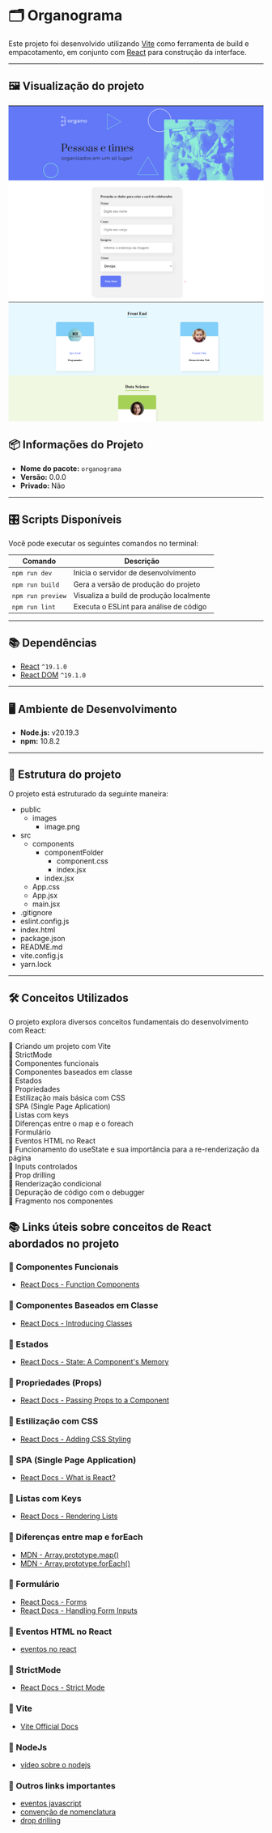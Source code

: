 # 🗂️ Organograma

Este projeto foi desenvolvido utilizando [Vite](https://vitejs.dev/) como ferramenta de build 
e empacotamento, em conjunto com [React](https://react.dev/) para construção da interface.

---

## 🖼️ Visualização do projeto

![banner de cabeçalho do projeto](/public/prints/banner.png)
![formulário para inserção dos funcionários no projeto](/public/prints/form.png)
![sessão de apresentação dos times](/public/prints/sectionTeams.png)

## 📦 Informações do Projeto

- **Nome do pacote:** `organograma`
- **Versão:** 0.0.0
- **Privado:** Não

---

## 🎛️ Scripts Disponíveis

Você pode executar os seguintes comandos no terminal:

| Comando             | Descrição                                                 |
|---------------------|-----------------------------------------------------------|
| `npm run dev`       | Inicia o servidor de desenvolvimento                      |
| `npm run build`     | Gera a versão de produção do projeto                      |
| `npm run preview`   | Visualiza a build de produção localmente                  |
| `npm run lint`      | Executa o ESLint para análise de código                   |

---

## 📚 Dependências

- [React](https://react.dev/) `^19.1.0`
- [React DOM](https://react.dev/reference/react-dom) `^19.1.0`

---

## 🖥️ Ambiente de Desenvolvimento

- **Node.js:** v20.19.3
- **npm:** 10.8.2

---

## 📂 Estrutura do projeto

O projeto está estruturado da seguinte maneira:

- public
  - images
    - image.png
- src
  - components
    - componentFolder
      - component.css
      - index.jsx
    - index.jsx
  - App.css
  - App.jsx
  - main.jsx
- .gitignore
- eslint.config.js
- index.html
- package.json
- README.md
- vite.config.js
- yarn.lock

---

## 🛠️ Conceitos Utilizados

O projeto explora diversos conceitos fundamentais do desenvolvimento com React:

 🔹 Criando um projeto com Vite  
 🔹 StrictMode  
 🔹 Componentes funcionais  
 🔹 Componentes baseados em classe  
 🔹 Estados  
 🔹 Propriedades  
 🔹 Estilização mais básica com CSS  
 🔹 SPA (Single Page Aplication)  
 🔹 Listas com keys  
 🔹 Diferenças entre o map e o foreach  
 🔹 Formulário  
 🔹 Eventos HTML no React  
 🔹 Funcionamento do useState e sua importância para a re-renderização da página  
 🔹 Inputs controlados  
 🔹 Prop drilling  
 🔹 Renderização condicional  
 🔹 Depuração de código com o debugger  
 🔹 Fragmento nos componentes  

## 📚 Links úteis sobre conceitos de React abordados no projeto

### 🔹 Componentes Funcionais
- [React Docs - Function Components](https://react.dev/learn/your-first-component)

### 🔹 Componentes Baseados em Classe
- [React Docs - Introducing Classes](https://legacy.reactjs.org/docs/components-and-props.html#function-and-class-components)

### 🔹 Estados
- [React Docs - State: A Component's Memory](https://react.dev/learn/state-a-components-memory)

### 🔹 Propriedades (Props)
- [React Docs - Passing Props to a Component](https://react.dev/learn/passing-props-to-a-component)

### 🔹 Estilização com CSS
- [React Docs - Adding CSS Styling](https://react.dev/learn/adding-styles)

### 🔹 SPA (Single Page Application)
- [React Docs - What is React?](https://react.dev/learn#react-is-a-library)

### 🔹 Listas com Keys
- [React Docs - Rendering Lists](https://react.dev/learn/rendering-lists)

### 🔹 Diferenças entre map e forEach
- [MDN - Array.prototype.map()](https://developer.mozilla.org/en-US/docs/Web/JavaScript/Reference/Global_Objects/Array/map)
- [MDN - Array.prototype.forEach()](https://developer.mozilla.org/en-US/docs/Web/JavaScript/Reference/Global_Objects/Array/forEach)

### 🔹 Formulário
- [React Docs - Forms](https://react.dev/learn/forms)
- [React Docs - Handling Form Inputs](https://react.dev/learn/forms)

### 🔹 Eventos HTML no React
- [eventos no react](https://react.dev/learn/responding-to-events)

### 🔹 StrictMode
- [React Docs - Strict Mode](https://react.dev/reference/react/StrictMode)

### 🔹 Vite
- [Vite Official Docs](https://vite.dev/guide/)

### 🔹 NodeJs
- [vídeo sobre o nodejs](https://www.hipsters.tech/o-que-e-node-js/)

### 🔹 Outros links importantes
- [eventos javascript](https://developer.mozilla.org/en-US/docs/Learn_web_development/Core/Scripting/Events)
- [convenção de nomenclatura](https://www.alura.com.br/artigos/convencoes-nomenclatura-camel-pascal-kebab-snake-case)
- [drop drilling](https://www.alura.com.br/artigos/prop-drilling-no-react-js)